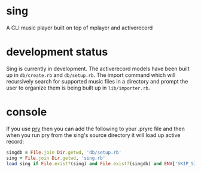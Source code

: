 sing
====

A CLI music player built on top of mplayer and activerecord


development status
====

Sing is currently in development.  The activerecord models have been built up in
`db/create.rb` and `db/setup.rb`.  The import command which will recursively search
for supported music files in a directory and prompt the user to organize them
is being built up in `lib/importer.rb`.

console
====

If you use [pry](http://pryrepl.org/) then you can add the following to your
.pryrc file and then when you run pry from the sing's source directory it will load
up active record:

```ruby
singdb = File.join Dir.getwd, 'db/setup.rb'
sing = File.join Dir.getwd, 'sing.rb'
load sing if File.exist?(sing) and File.exist?(singdb) and ENV['SKIP_SING'].nil?
```
